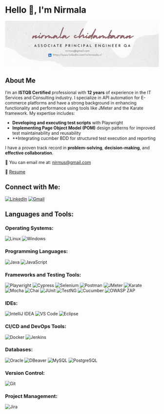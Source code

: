 # Hello 👋, I'm Nirmala

![Cover Image](https://github.com/nirmala-c-m/nirmala-c-m/blob/main/Neutral%20Creative%20Professional%20LinkedIn%20Article%20Cover%20Image%20(2).png)



## About Me

I’m an **ISTQB Certified** professional with **12 years** of experience in the IT Services and Consulting industry. I specialize in API automation for E-commerce platforms and have a strong background in enhancing functionality and performance using tools like JMeter and the Karate framework. My expertise includes:

- **Developing and executing test scripts** with Playwright
- **Implementing Page Object Model (POM)** design patterns for improved test maintainability and reusability
- **Integrating cucmber BDD for structured test execution and reporting

I have a proven track record in **problem-solving**, **decision-making**, and **effective collaboration**.

📧 You can email me at: [nirmus@gmail.com](mailto:nirmus@gmail.com)

📄 [Resume](your-resume-link)

## Connect with Me:

[![LinkedIn](https://img.shields.io/badge/-LinkedIn-blue?logo=linkedin&logoColor=white)](https://www.linkedin.com/in/nirmala-c/)
[![Gmail](https://img.shields.io/badge/-Gmail-D14836?logo=gmail&logoColor=white)](mailto:nirmus@gmail.com)

## Languages and Tools:

### Operating Systems:
![Linux](https://img.shields.io/badge/-Linux-FCC624?logo=linux&logoColor=black&style=for-the-badge)
![Windows](https://img.shields.io/badge/-Windows-0078D6?logo=windows&logoColor=white&style=for-the-badge)

### Programming Languages:
![Java](https://img.shields.io/badge/-Java-red?logo=java&logoColor=white&style=for-the-badge)
![JavaScript](https://img.shields.io/badge/-JavaScript-yellow?logo=javascript&logoColor=black&style=for-the-badge)

### Frameworks and Testing Tools:
![Playwright](https://img.shields.io/badge/-Playwright-green?logo=microsoft&style=for-the-badge)
![Cypress](https://img.shields.io/badge/-Cypress-gray?logo=cypress&logoColor=white&style=for-the-badge)
![Selenium](https://img.shields.io/badge/-Selenium-43B02A?logo=selenium&logoColor=white&style=for-the-badge)
![Postman](https://img.shields.io/badge/-Postman-FF6C37?logo=postman&logoColor=white&style=for-the-badge)
![JMeter](https://img.shields.io/badge/-JMeter-D22128?logo=apache-jmeter&logoColor=white&style=for-the-badge)
![Karate](https://img.shields.io/badge/-Karate-0D9488?logo=karate&style=for-the-badge)
![Mocha](https://img.shields.io/badge/-Mocha-8D6748?logo=mocha&logoColor=white&style=for-the-badge)
![Chai](https://img.shields.io/badge/-Chai-red?logo=chai&style=for-the-badge)
![JUnit](https://img.shields.io/badge/-JUnit-25A162?logo=junit5&logoColor=white&style=for-the-badge)
![TestNG](https://img.shields.io/badge/-TestNG-FF6C37?logo=testng&logoColor=white&style=for-the-badge)
![Cucumber](https://img.shields.io/badge/-Cucumber-23D96C?logo=cucumber&logoColor=white&style=for-the-badge)
![OWASP ZAP](https://img.shields.io/badge/-OWASP%20ZAP-blue?logo=owasp&style=for-the-badge)

### IDEs:
![IntelliJ IDEA](https://img.shields.io/badge/-IntelliJ%20IDEA-black?logo=intellij-idea&style=for-the-badge)
![VS Code](https://img.shields.io/badge/-VS%20Code-blue?logo=visual-studio-code&style=for-the-badge)
![Eclipse](https://img.shields.io/badge/-Eclipse-purple?logo=eclipse&style=for-the-badge)

### CI/CD and DevOps Tools:
![Docker](https://img.shields.io/badge/-Docker-2496ED?logo=docker&logoColor=white&style=for-the-badge)
![Jenkins](https://img.shields.io/badge/-Jenkins-D24939?logo=jenkins&logoColor=white&style=for-the-badge)

### Databases:
![Oracle](https://img.shields.io/badge/-Oracle-F80000?logo=oracle&logoColor=white&style=for-the-badge)
![DBeaver](https://img.shields.io/badge/-DBeaver-blue?logo=dbeaver&style=for-the-badge)
![MySQL](https://img.shields.io/badge/-MySQL-4479A1?logo=mysql&logoColor=white&style=for-the-badge)
![PostgreSQL](https://img.shields.io/badge/-PostgreSQL-336791?logo=postgresql&logoColor=white&style=for-the-badge)

### Version Control:
![Git](https://img.shields.io/badge/-Git-F05032?logo=git&logoColor=white&style=for-the-badge)

### Project Management:
![Jira](https://img.shields.io/badge/-Jira-0052CC?logo=jira&logoColor=white&style=for-the-badge)
